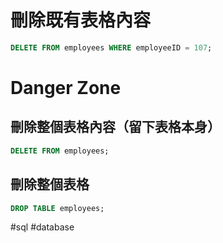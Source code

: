 # 刪除既有表格內容
```sql
DELETE FROM employees WHERE employeeID = 107;
```
# Danger Zone
## 刪除整個表格內容（留下表格本身）
```sql
DELETE FROM employees;
```
## 刪除整個表格
```sql
DROP TABLE employees;
```

#sql #database 